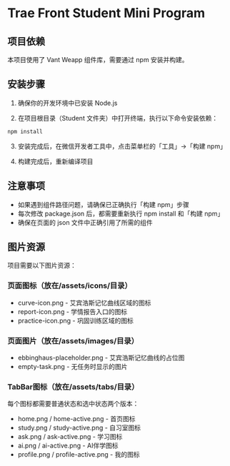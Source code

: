 # Trae Front Student Mini Program

## 项目依赖

本项目使用了 Vant Weapp 组件库，需要通过 npm 安装并构建。

## 安装步骤

1. 确保你的开发环境中已安装 Node.js

2. 在项目根目录（Student 文件夹）中打开终端，执行以下命令安装依赖：

```bash
npm install
```

3. 安装完成后，在微信开发者工具中，点击菜单栏的「工具」->「构建 npm」

4. 构建完成后，重新编译项目

## 注意事项

- 如果遇到组件路径问题，请确保已正确执行「构建 npm」步骤
- 每次修改 package.json 后，都需要重新执行 npm install 和「构建 npm」
- 确保在页面的 json 文件中正确引用了所需的组件

## 图片资源

项目需要以下图片资源：

### 页面图标（放在/assets/icons/目录）
- curve-icon.png - 艾宾浩斯记忆曲线区域的图标
- report-icon.png - 学情报告入口的图标
- practice-icon.png - 巩固训练区域的图标

### 页面图片（放在/assets/images/目录）
- ebbinghaus-placeholder.png - 艾宾浩斯记忆曲线的占位图
- empty-task.png - 无任务时显示的图片

### TabBar图标（放在/assets/tabs/目录）
每个图标都需要普通状态和选中状态两个版本：
- home.png / home-active.png - 首页图标
- study.png / study-active.png - 自习室图标
- ask.png / ask-active.png - 学习图标
- ai.png / ai-active.png - AI伴学图标
- profile.png / profile-active.png - 我的图标